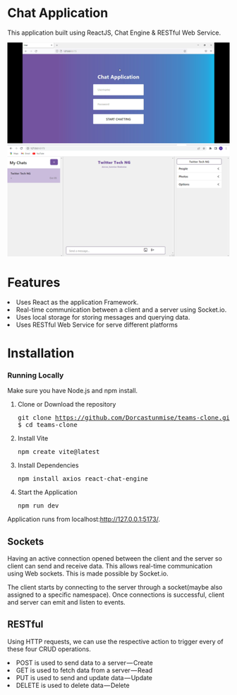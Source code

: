 

# Chat Application
  This application built using ReactJS, Chat Engine & RESTful Web Service.
  
  ![s2](./src/assets/form.png)
  ![s2](./src/assets/Screenshot%20(171).png)

# Features
  <li>Uses React as the application Framework.</li> 
  <li>Real-time communication between a client and a server using Socket.io.</li>
  <li>Uses local storage  for storing messages and querying data.</li>
  <li>Uses RESTful Web Service for serve different platforms</li> 
   
# Installation

### Running Locally

Make sure you have Node.js and npm install.

  1. Clone or Download the repository 
    <pre>git clone https://github.com/Dorcastunmise/teams-clone.git
    $ cd teams-clone</pre>

  2. Install Vite
      <pre>npm create vite@latest</pre>

  3. Install Dependencies
      <pre>npm install axios react-chat-engine</pre>
      
  4. Start the Application
     <pre>npm run dev</pre>
  Application runs from localhost:http://127.0.0.1:5173/.
      
      
 ## Sockets
    
   Having an active connection opened between the client and the server so client can send and receive data. This allows real-time communication using Web sockets. This is made possible by Socket.io.

   The client starts by connecting to the server through a socket(maybe also assigned to a specific namespace). Once connections is successful, client and server can emit and listen to events. 

## RESTful

  Using HTTP requests, we can use the respective action to trigger every of these four CRUD operations.    
    <li>POST is used to send data to a server — Create</li>
    <li>GET is used to fetch data from a server — Read</li>
    <li>PUT is used to send and update data — Update</li>
    <li>DELETE is used to delete data — Delete  </li>
    
  
  

